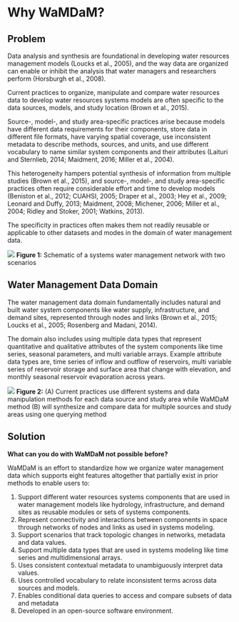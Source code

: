 # Why WaMDaM?

## Problem
Data analysis and synthesis are foundational in developing water resources management models (Loucks et al., 2005), and the way data are organized can enable or inhibit the analysis that water managers and researchers perform (Horsburgh et al., 2008).   

Current practices to organize, manipulate and compare water resources data to develop water resources systems models are often specific to the data sources, models, and study location (Brown et al., 2015).   

Source-, model-, and study area-specific practices arise because models have different data requirements for their components, store data in different file formats, have varying spatial coverage, use inconsistent metadata to describe methods, sources, and units, and use different vocabulary to name similar system components and their attributes (Laituri and Sternlieb, 2014; Maidment, 2016; Miller et al., 2004).   

This heterogeneity hampers potential synthesis of information from multiple studies (Brown et al., 2015), and source-, model-, and study area-specific practices often require considerable effort and time to develop models (Beniston et al., 2012; CUAHSI, 2005; Draper et al., 2003; Hey et al., 2009; Leonard and Duffy, 2013; Maidment, 2008; Michener, 2006; Miller et al., 2004; Ridley and Stoker, 2001; Watkins, 2013).   

The specificity in practices often makes them not readily reusable or applicable to other datasets and modes in the domain of water management data. 


![](/images/Current_proposed.jpg)
**Figure 1:** Schematic of a systems water management network with two scenarios


## Water Management Data Domain
The water management data domain fundamentally includes natural and built water system components like water supply, infrastructure, and demand sites, represented through nodes and links (Brown et al., 2015; Loucks et al., 2005; Rosenberg and Madani, 2014).    

The domain also includes using multiple data types that represent quantitative and qualitative attributes of the system components like time series, seasonal parameters, and multi variable arrays. Example attribute data types are, time series of inflow and outflow of reservoirs, multi variable series of reservoir storage and surface area that change with elevation, and monthly seasonal reservoir evaporation across years. 

![](/images/wmd.png)
**Figure 2:** (A) Current practices use different systems and data manipulation methods for each data source and study area while WaMDaM method (B) will synthesize and compare data for multiple sources and study areas using one querying method 


## Solution
**What can you do with WaMDaM not possible before?** 

WaMDaM is an effort to standardize how we organize water management data which supports eight features altogether that partially exist in prior methods to enable users to: 

1. Support different water resources systems components that are used in water management models like hydrology, infrastructure, and demand sites as reusable modules or sets of systems components.   
2. Represent connectivity and interactions between components in space through networks of nodes and links as used in systems modeling. 
3. Support scenarios that track topologic changes in networks, metadata and data values. 
4. Support multiple data types that are used in systems modeling like time series and multidimensional arrays.  
5. Uses consistent contextual metadata to unambiguously interpret data values.
6. Uses controlled vocabulary to relate inconsistent terms across data sources and models.  
7. Enables conditional data queries to access and compare subsets of data and metadata 
8. Developed in an open-source software environment.  

